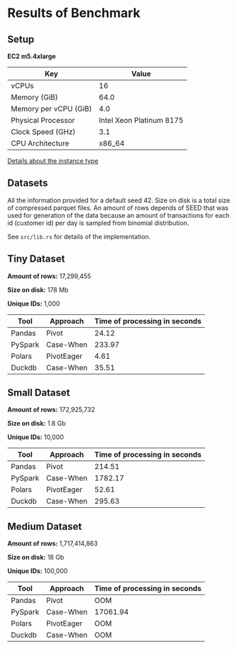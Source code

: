 # Results of Benchmark

## Setup

**EC2 m5.4xlarge**

| Key                   | Value                    |
|-----------------------|--------------------------|
| vCPUs                 | 16                       |
| Memory (GiB)          | 64.0                     |
| Memory per vCPU (GiB) | 4.0                      |
| Physical Processor    | Intel Xeon Platinum 8175 |
| Clock Speed (GHz)     | 3.1                      |
| CPU Architecture      | x86_64                   |

[Details about the instance type](https://instances.vantage.sh/aws/ec2/m5.4xlarge)

## Datasets

All the information provided for a default seed 42. Size on disk is a total size of compressed parquet files. An amount of rows depends of SEED that was used for generation of the data because an amount of transactions for each id (customer id) per day is sampled from binomial distribution.

See `src/lib.rs` for details of the implementation.

## Tiny Dataset

**Amount of rows:** 17,299,455

**Size on disk:** 178 Mb

**Unique IDs:** 1,000

| Tool | Approach  | Time of processing in seconds |
| ---- | --------  | ----------------------------- |
| Pandas | Pivot | 24.12 |
| PySpark | Case-When | 233.97 |
| Polars | PivotEager | 4.61 |
| Duckdb | Case-When | 35.51 |


## Small Dataset

**Amount of rows:** 172,925,732

**Size on disk:** 1.8 Gb

**Unique IDs:** 10,000

| Tool | Approach  | Time of processing in seconds |
| ---- | --------- | ----------------------------- |
| Pandas | Pivot | 214.51 |
| PySpark | Case-When | 1782.17 |
| Polars | PivotEager | 52.61 |
| Duckdb | Case-When | 295.63 |



## Medium Dataset

**Amount of rows:** 1,717,414,863

**Size on disk:** 18 Gb

**Unique IDs:** 100,000

| Tool | Approach  | Time of processing in seconds |
| ---- | --------- | ----------------------------- |
| Pandas | Pivot | OOM |
| PySpark | Case-When | 17061.94 |
| Polars | PivotEager | OOM |
| Duckdb | Case-When | OOM |
